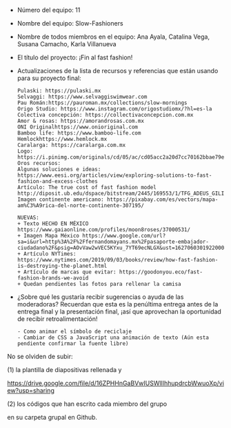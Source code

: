 - Número del equipo: 11
- Nombre del equipo: Slow-Fashioners
- Nombre de todos miembros en el equipo: Ana Ayala, Catalina Vega, Susana Camacho, Karla Villanueva
- El título del proyecto: ¡Fin al fast fashion!
- Actualizaciones de la lista de recursos y referencias que están usando para su proyecto final:
      
      Pulaski: https://pulaski.mx
      Selvaggi: https://www.selvaggiswimwear.com
      Pau Román:https://pauroman.mx/collections/slow-mornings
      Origo Studio: https://www.instagram.com/origostudiomx/?hl=es-la
      Colectiva concepción: https://collectivaconcepcion.com.mx
      Amor & rosas: https://amorandrosas.com.mx
      ONI Originalhttps://www.onioriginal.com
      Bamboo life: https://www.bamboo-life.com
      Hemlockhttps://www.hemlock.mx
      Caralarga: https://caralarga.com.mx
      Logo: https://i.pinimg.com/originals/cd/05/ac/cd05acc2a20d7cc70162bbae79e11c3a.png Oros recursos:
      Algunas soluciones e ideas: https://www.eesi.org/articles/view/exploring-solutions-to-fast-fashion-and-excess-clothes
      Artículo: The true cost of fast fashion model http://diposit.ub.edu/dspace/bitstream/2445/169553/1/TFG_ADEUS_GILIBETS_JULIA_JUL20.pdf
      Imagen continente americano: https://pixabay.com/es/vectors/mapa-am%C3%A9rica-del-norte-continente-307195/
      
      NUEVAS:
      + Texto HECHO EN MÉXICO https://www.gaiaonline.com/profiles/moon8roses/37000531/
      + Imagen Mapa México https://www.google.com/url?sa=i&url=http%3A%2F%2Ffernandomayans.mx%2Fpasaporte-embajador-      ciudadano%2F&psig=AOvVaw2wVEC5KYxu_7YT69ecNLGX&ust=1627060301922000&source=images&cd=vfe&ved=0CAsQjRxqFwoTCLDtoY6W9_ECFQAAAAAdAAAAABAK
      + Artículo NYTimes: https://www.nytimes.com/2019/09/03/books/review/how-fast-fashion-is-destroying-the-planet.html
      + Artículo de marcas que evitar: https://goodonyou.eco/fast-fashion-brands-we-avoid
      + Quedan pendientes las fotos para rellenar la camisa
    
- ¿Sobre qué les gustaría recibir sugerencias o ayuda de las moderadoras? Recuerdan que esta es la penúltima entrega antes de la entrega final y la presentación final, ¡así que aprovechan la oportunidad de recibir retroalimentación!


      - Como animar el símbolo de reciclaje
      - Cambiar de CSS a JavaScript una animación de texto (Aún esta pendiente confirmar la fuente libre)
      
No se olviden de subir:

(1) la plantilla de diapositivas rellenada y 

https://drive.google.com/file/d/16ZPHHnGaBVwIUSWllIhhupdrcbWwuoXp/view?usp=sharing

(2) los códigos que han escrito cada miembro del grupo 

en su carpeta grupal en Github.
